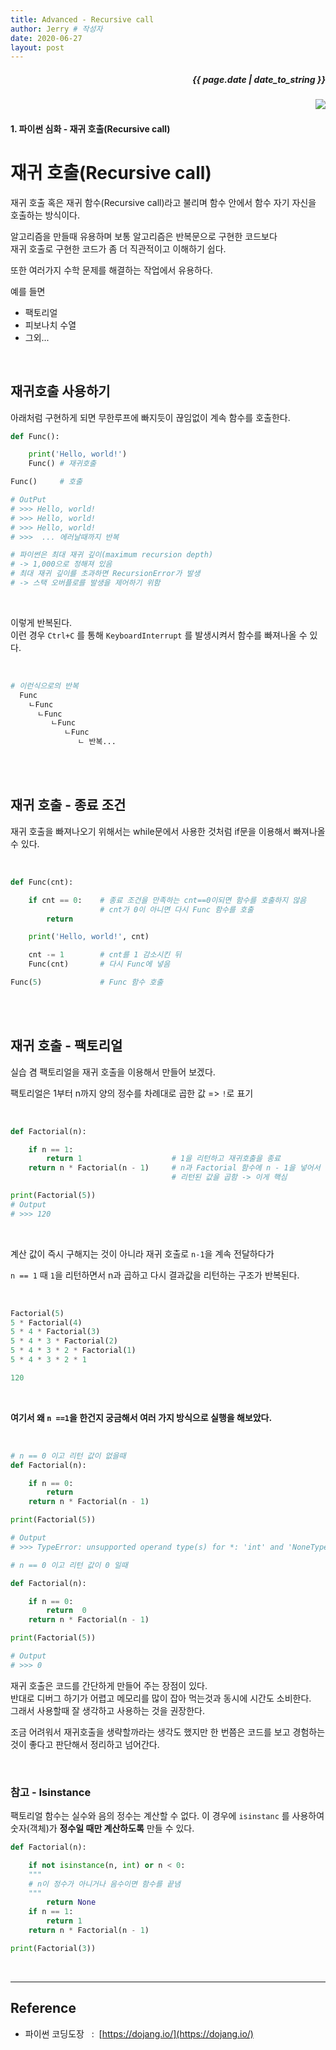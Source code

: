 ```yaml
---
title: Advanced - Recursive call
author: Jerry # 작성자 
date: 2020-06-27
layout: post
---
```


<h5><p align="right"> {{ page.date | date_to_string }} </p></h5>
<!-- 코드 상단 :  -->
<a href="https://hits.seeyoufarm.com">
<img align="right" src="https://hits.seeyoufarm.com/api/count/incr/badge.svg?url=https://github.com/Jerrykim91/jerrykim91.github.io"/></a> 

<br>

#### 1\. 파이썬 심화 - 재귀 호출(Recursive call)

  

# 재귀 호출(Recursive call)

  

재귀 호출 혹은 재귀 함수(Recursive call)라고 불리며 함수 안에서 함수 자기 자신을 호출하는 방식이다.

알고리즘을 만들때 유용하며 보통 알고리즘은 반복문으로 구현한 코드보다  
재귀 호출로 구현한 코드가 좀 더 직관적이고 이해하기 쉽다.

또한 여러가지 수학 문제를 해결하는 작업에서 유용하다.

예를 들면

-   팩토리얼
-   피보나치 수열
-   그외...

<br>

## 재귀호출 사용하기

  

아래처럼 구현하게 되면 무한루프에 빠지듯이 끊임없이 계속 함수를 호출한다.

  

```py
def Func():

    print('Hello, world!')
    Func() # 재귀호출

Func()     # 호출

# OutPut
# >>> Hello, world!
# >>> Hello, world!
# >>> Hello, world!
# >>>  ... 에러날때까지 반복 

# 파이썬은 최대 재귀 깊이(maximum recursion depth) 
# -> 1,000으로 정해져 있음
# 최대 재귀 깊이를 초과하면 RecursionError가 발생 
# -> 스택 오버플로를 발생을 제어하기 위함 
```

<br>  

이렇게 반복된다.  
이런 경우 `Ctrl+C` 를 통해 `KeyboardInterrupt` 를 발생시켜서 함수를 빠져나올 수 있다.

<br>

```py
# 이런식으로의 반복
  Func
    ㄴFunc
      ㄴFunc
         ㄴFunc
            ㄴFunc
               ㄴ 반복...
```

<br><br>

## 재귀 호출 - 종료 조건


재귀 호출을 빠져나오기 위해서는 while문에서 사용한 것처럼 if문을 이용해서 빠져나올 수 있다.


<br>

```py
def Func(cnt):

    if cnt == 0:    # 종료 조건을 만족하는 cnt==0이되면 함수를 호출하지 않음 
                    # cnt가 0이 아니면 다시 Func 함수를 호출
        return

    print('Hello, world!', cnt)

    cnt -= 1        # cnt를 1 감소시킨 뒤
    Func(cnt)       # 다시 Func에 넣음

Func(5)             # Func 함수 호출
```

<br><br>
  

## 재귀 호출 - 팩토리얼

실습 겸 팩토리얼을 재귀 호출을 이용해서 만들어 보겠다.

팩토리얼은 1부터 n까지 양의 정수를 차례대로 곱한 값 => `!`로 표기

<br>

```py
def Factorial(n):

    if n == 1:      
        return 1                    # 1을 리턴하고 재귀호출을 종료
    return n * Factorial(n - 1)     # n과 Factorial 함수에 n - 1을 넣어서
                                    # 리턴된 값을 곱함 -> 이게 핵심 

print(Factorial(5))
# Output
# >>> 120 
```

  
<br>

계산 값이 즉시 구해지는 것이 아니라 재귀 호출로 `n-1`을 계속 전달하다가

`n == 1` 때 `1`을 리턴하면서 n과 곱하고 다시 결과값을 리턴하는 구조가 반복된다.

<br>
  

```py
Factorial(5)
5 * Factorial(4)   
5 * 4 * Factorial(3)
5 * 4 * 3 * Factorial(2)
5 * 4 * 3 * 2 * Factorial(1)
5 * 4 * 3 * 2 * 1

120
```

<br>

**여기서 왜 `n ==1`을 한건지 궁금해서 여러 가지 방식으로 실행을 해보았다.**

<br>
  

```py
# n == 0 이고 리턴 값이 없을때 
def Factorial(n):

    if n == 0:      
        return     
    return n * Factorial(n - 1)    

print(Factorial(5))

# Output
# >>> TypeError: unsupported operand type(s) for *: 'int' and 'NoneType'

# n == 0 이고 리턴 값이 0 일때 

def Factorial(n):

    if n == 0:      
        return  0   
    return n * Factorial(n - 1)    

print(Factorial(5))

# Output
# >>> 0
```

  

재귀 호출은 코드를 간단하게 만들어 주는 장점이 있다.  
반대로 디버그 하기가 어렵고 메모리를 많이 잡아 먹는것과 동시에 시간도 소비한다.  
그래서 사용할때 잘 생각하고 사용하는 것을 권장한다.

조금 어려워서 재귀호출을 생략할까라는 생각도 했지만 한 번쯤은 코드를 보고 경험하는 것이 좋다고 판단해서 정리하고 넘어간다.

  
<br>

### 참고 - Isinstance

팩토리얼 함수는 실수와 음의 정수는 계산할 수 없다. 이 경우에 `isinstanc` 를 사용하여 숫자(객체)가 **정수일 때만 계산하도록** 만들 수 있다.

```py
def Factorial(n):

    if not isinstance(n, int) or n < 0:    
    """
    # n이 정수가 아니거나 음수이면 함수를 끝냄
    """
        return None
    if n == 1:
        return 1
    return n * Factorial(n - 1)

print(Factorial(3))
```

<br>

---

  
  

## Reference

-   파이썬 코딩도장   :  [https://dojang.io/](https://dojang.io/)



<!-- 코드 하단 -->
<br>
<script src="https://utteranc.es/client.js"
    repo="Jerrykim91/jerrykim91.github.io"
    issue-term="title"
    label="😎"
    theme="github-light"
    crossorigin="anonymous"
    async>
</script>
<br>